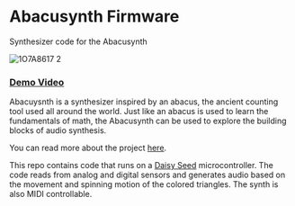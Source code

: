 # Abacusynth Firmware

Synthesizer code for the Abacusynth

![1O7A8617 2](https://user-images.githubusercontent.com/9386882/168907830-4d59f463-a877-408f-b606-7ba3c6b1a394.jpeg)

### [Demo Video](https://www.youtube.com/watch?v=1lWUlo18B14)

Abacuysnth is a synthesizer inspired by an abacus, the ancient counting tool used all around the world. Just like an abacus is used to learn the fundamentals of math, the Abacusynth can be used to explore the building blocks of audio synthesis.

You can read more about the project [here](http://localhost:8000/abacusynth-overview/).

This repo contains code that runs on a [Daisy Seed](https://www.electro-smith.com/daisy/daisy) microcontroller. The code reads from analog and digital sensors and generates audio based on the movement and spinning motion of the colored triangles. The synth is also MIDI controllable.
